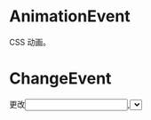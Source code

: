 # AnimationEvent

CSS 动画。

# ChangeEvent

更改<input>,<select>和<textarea>element 的值。

# ClipboardEvent

使用复制、粘贴和剪切事件。

# CompositionEvent

由于用户间接输入文本而发生的事件（例如，根据浏览器和 PC 设置，如果您想在美式键盘上键入日语，则可能会出现带有附加字符的弹出窗口）

# DragEvent

与指针设备（例如鼠标）的拖放交互。

# FocusEvent

当元素获得或失去焦点时发生的事件。

# FormEvent

每当表单或表单元素获得/失去焦点、表单元素值更改或表单提交时发生的事件。

# InvalidEvent

当输入的有效性限制失败时触发（例如<input type="number" max="10">，有人会插入数字 20）。

# KeyboardEvent

用户与键盘的交互。每个事件描述一个单一的键交互。

# MouseEvent

由于用户与指点设备（例如鼠标）交互而发生的事件

# PointerEvent

由于用户与各种指向设备（例如鼠标、笔/触控笔、触摸屏以及还支持多点触控）的交互而发生的事件。除非您为旧浏览器（IE10 或 Safari 12）开发，否则建议使用指针事件。扩展 UIEvent。

# TouchEvent

由于用户与触摸设备交互而发生的事件。扩展 UIEvent。

# TransitionEvent

CSS 过渡。不完全支持浏览器。扩展 UIEvent

# UIEvent

鼠标、触摸和指针事件的基本事件。

# WheelEvent

在鼠标滚轮或类似的输入设备上滚动。（注意：wheel 事件不应与 scroll 事件混淆）

# SyntheticEvent

以上所有事件的基础事件。当不确定事件类型时应该使用
